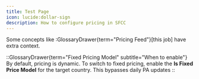 ```yaml
---
title: Test Page
icon: lucide:dollar-sign
description: How to configure pricing in SFCC
---
```


Some concepts like :GlossaryDrawer{term="Pricing Feed"}[this job] have extra context.

::GlossaryDrawer{term="Fixed Pricing Model" subtitle="When to enable"}
By default, pricing is dynamic. To switch to fixed pricing, enable the **Is Fixed Price Model** for the target country. This bypasses daily PA updates
::

